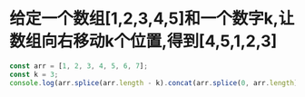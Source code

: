 # 给定一个数组[1,2,3,4,5]和一个数字k,让数组向右移动k个位置,得到[4,5,1,2,3]

```js
const arr = [1, 2, 3, 4, 5, 6, 7];
const k = 3;
console.log(arr.splice(arr.length - k).concat(arr.splice(0, arr.length)))
```
